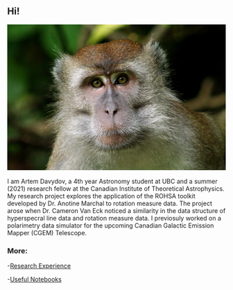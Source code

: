 ## Hi!

![me](./assets/img/profile_picture.jpg)

I am Artem Davydov, a 4th year Astronomy student at UBC and a summer (2021) research fellow at the Canadian Institute of Theoretical Astrophysics. My research project explores the application of the ROHSA toolkit developed by Dr. Anotine Marchal to rotation measure data. The project arose when Dr. Cameron Van Eck noticed a similarity in the data structure of hyperspecral line data and rotation measure data. I previosuly worked on a polarimetry data simulator for the upcoming Canadian Galactic Emission Mapper (CGEM) Telescope.

### More:

-[Research Experience](./research.html)

-[Useful Notebooks](./notebooks.html)

